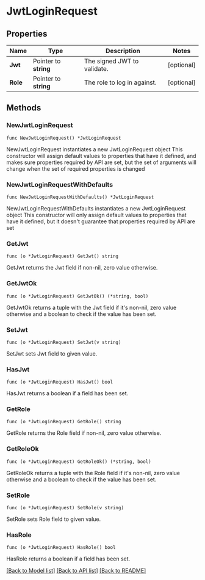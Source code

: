 # JwtLoginRequest

## Properties

Name | Type | Description | Notes
------------ | ------------- | ------------- | -------------
**Jwt** | Pointer to **string** | The signed JWT to validate. | [optional] 
**Role** | Pointer to **string** | The role to log in against. | [optional] 

## Methods

### NewJwtLoginRequest

`func NewJwtLoginRequest() *JwtLoginRequest`

NewJwtLoginRequest instantiates a new JwtLoginRequest object
This constructor will assign default values to properties that have it defined,
and makes sure properties required by API are set, but the set of arguments
will change when the set of required properties is changed

### NewJwtLoginRequestWithDefaults

`func NewJwtLoginRequestWithDefaults() *JwtLoginRequest`

NewJwtLoginRequestWithDefaults instantiates a new JwtLoginRequest object
This constructor will only assign default values to properties that have it defined,
but it doesn't guarantee that properties required by API are set

### GetJwt

`func (o *JwtLoginRequest) GetJwt() string`

GetJwt returns the Jwt field if non-nil, zero value otherwise.

### GetJwtOk

`func (o *JwtLoginRequest) GetJwtOk() (*string, bool)`

GetJwtOk returns a tuple with the Jwt field if it's non-nil, zero value otherwise
and a boolean to check if the value has been set.

### SetJwt

`func (o *JwtLoginRequest) SetJwt(v string)`

SetJwt sets Jwt field to given value.

### HasJwt

`func (o *JwtLoginRequest) HasJwt() bool`

HasJwt returns a boolean if a field has been set.

### GetRole

`func (o *JwtLoginRequest) GetRole() string`

GetRole returns the Role field if non-nil, zero value otherwise.

### GetRoleOk

`func (o *JwtLoginRequest) GetRoleOk() (*string, bool)`

GetRoleOk returns a tuple with the Role field if it's non-nil, zero value otherwise
and a boolean to check if the value has been set.

### SetRole

`func (o *JwtLoginRequest) SetRole(v string)`

SetRole sets Role field to given value.

### HasRole

`func (o *JwtLoginRequest) HasRole() bool`

HasRole returns a boolean if a field has been set.


[[Back to Model list]](../README.md#documentation-for-models) [[Back to API list]](../README.md#documentation-for-api-endpoints) [[Back to README]](../README.md)


